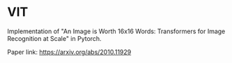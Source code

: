# VIT

Implementation of "An Image is Worth 16x16 Words: Transformers for Image Recognition at Scale" in Pytorch.


Paper link: https://arxiv.org/abs/2010.11929